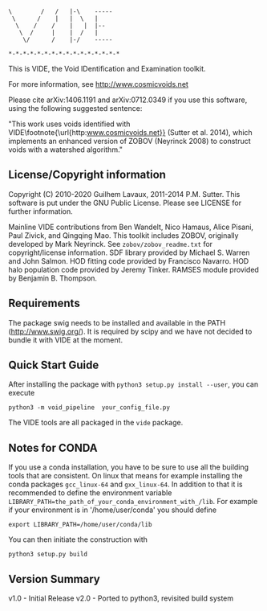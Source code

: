 ```
\        /   /   |-\    -----
 \      /    |   |  \   |
  \    /    /    |   |  |--
   \  /     |    |  /   |
    \/      /    |-/    -----

*-*-*-*-*-*-*-*-*-*-*-*-*-*-*-*
```

This is VIDE, the Void IDentification and Examination toolkit.

For more information, see http://www.cosmicvoids.net

Please cite arXiv:1406.1191 and arXiv:0712.0349 if you use this software, 
using the following suggested sentence:

"This work uses voids identified with VIDE\footnote{\url{http:www.cosmicvoids.net}} (Sutter et al. 2014), 
which implements an enhanced version of ZOBOV (Neyrinck 2008) to construct 
voids with a watershed algorithm."


License/Copyright information
-----------------------------

Copyright (C) 2010-2020 Guilhem Lavaux, 2011-2014 P.M. Sutter.
This software is put under the GNU Public License. 
Please see LICENSE for further information.

Mainline VIDE contributions from Ben Wandelt, Nico Hamaus, Alice Pisani, 
Paul Zivick, and Qingqing Mao.
This toolkit includes ZOBOV, originally developed by Mark Neyrinck. 
See `zobov/zobov_readme.txt` for copyright/license information. 
SDF library provided by Michael S. Warren and John Salmon. 
HOD fitting code provided by Francisco Navarro. 
HOD halo population code provided by Jeremy Tinker.
RAMSES module provided by Benjamin B. Thompson.


Requirements
------------

The package swig needs to be installed and available in the PATH (http://www.swig.org/). It 
is required by scipy and we have not decided to bundle it with VIDE at the moment.


Quick Start Guide
-----------------

After installing the package with `python3 setup.py install --user`, you can execute

```
python3 -m void_pipeline  your_config_file.py
```

The VIDE tools are all packaged in the `vide` package. 



Notes for CONDA
---------------


If you use a conda installation, you have to be sure to use all the building tools that 
are consistent. On linux that means for example installing the conda packages `gcc_linux-64`
 and `gxx_linux-64`. In addition to that it is recommended to define the environment variable 
`LIBRARY_PATH=the_path_of_your_conda_environment_with_/lib`. For example if your environment
is in '/home/user/conda' you should define

```
export LIBRARY_PATH=/home/user/conda/lib
```

You can then initiate the construction with

```
python3 setup.py build
```

Version Summary
-----------------

v1.0 - Initial Release
v2.0 - Ported to python3, revisited build system
